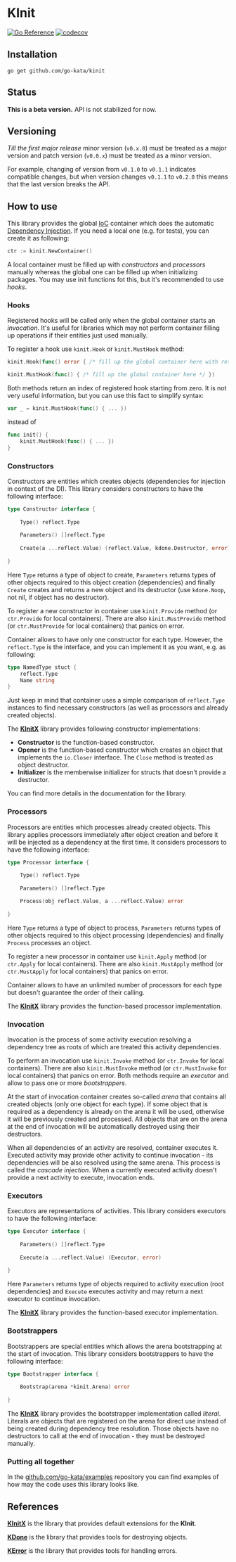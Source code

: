 # KInit

[![Go Reference](https://pkg.go.dev/badge/github.com/go-kata/kinit.svg)](https://pkg.go.dev/github.com/go-kata/kinit)
[![codecov](https://codecov.io/gh/go-kata/kinit/branch/master/graph/badge.svg?token=NBFR4LKON8)](https://codecov.io/gh/go-kata/kinit)

## Installation

`go get github.com/go-kata/kinit`

## Status

**This is a beta version.** API is not stabilized for now.

## Versioning

*Till the first major release* minor version (`v0.x.0`) must be treated as a major version
and patch version (`v0.0.x`) must be treated as a minor version.

For example, changing of version from `v0.1.0` to `v0.1.1` indicates compatible changes,
but when version changes `v0.1.1` to `v0.2.0` this means that the last version breaks the API.

## How to use

This library provides the global [IoC](https://en.wikipedia.org/wiki/Inversion_of_control) container which does
the automatic [Dependency Injection](https://en.wikipedia.org/wiki/Dependency_injection). If you need a local one
(e.g. for tests), you can create it as following:

```go
ctr := kinit.NewContainer()
```

A local container must be filled up with *constructors* and *processors* manually whereas the global one can be
filled up when initializing packages. You may use init functions fot this, but it's recommended to use *hooks*.

### Hooks

Registered hooks will be called only when the global container starts an *invocation*. It's useful for libraries
which may not perform container filling up operations if their entities just used manually.

To register a hook use `kinit.Hook` or `kinit.MustHook` method:

```go
kinit.Hook(func() error { /* fill up the global container here with returning error if occurred */ })

kinit.MustHook(func() { /* fill up the global container here */ })
```

Both methods return an index of registered hook starting from zero. It is not very useful information, but
you can use this fact to simplify syntax:

```go
var _ = kinit.MustHook(func() { ... })
```

instead of

```go
func init() {
	kinit.MustHook(func() { ... })
}
```

### Constructors

Constructors are entities which creates objects (dependencies for injection in context of the DI). This library
considers constructors to have the following interface:

```go
type Constructor interface {
	
	Type() reflect.Type
	
	Parameters() []reflect.Type
	
	Create(a ...reflect.Value) (reflect.Value, kdone.Destructor, error)
	
}
```

Here `Type` returns a type of object to create, `Parameters` returns types of other objects required to this
object creation (dependencies) and finally `Create` creates and returns a new object and its destructor (use
`kdone.Noop`, not nil, if object has no destructor).

To register a new constructor in container use `kinit.Provide` method (or `ctr.Provide` for local containers).
There are also `kinit.MustProvide` method (or `ctr.MustProvide` for local containers) that panics on error.

Container allows to have only one constructor for each type. However, the `reflect.Type` is the interface, and
you can implement it as you want, e.g. as following:

```go
type NamedType stuct {
	reflect.Type
	Name string
}
```

Just keep in mind that container uses a simple comparison of `reflect.Type` instances to find necessary constructors
(as well as processors and already created objects).

The **[KInitX](https://github.com/go-kata/kinitx)** library provides following constructor implementations:

* **Constructor** is the function-based constructor.
* **Opener** is the function-based constructor which creates an object that implements the `io.Closer` interface.
  The `Close` method is treated as object destructor.
* **Initializer** is the memberwise initializer for structs that doesn't provide a destructor.

You can find more details in the documentation for the library.

### Processors

Processors are entities which processes already created objects. This library applies processors immediately after
object creation and before it will be injected as a dependency at the first time. It considers processors to have
the following interface:

```go
type Processor interface {
	
	Type() reflect.Type
	
	Parameters() []reflect.Type

	Process(obj reflect.Value, a ...reflect.Value) error
	
}
```

Here `Type` returns a type of object to process, `Parameters` returns types of other objects required to this
object processing (dependencies) and finally `Process` processes an object.

To register a new processor in container use `kinit.Apply` method (or `ctr.Apply` for local containers).
There are also `kinit.MustApply` method (or `ctr.MustApply` for local containers) that panics on error.

Container allows to have an unlimited number of processors for each type but doesn't guarantee the order of their
calling.

The **[KInitX](https://github.com/go-kata/kinitx)** library provides the function-based processor implementation.

### Invocation

Invocation is the process of some activity execution resolving a dependency tree as roots of which are treated
this activity dependencies.

To perform an invocation use `kinit.Invoke` method (or `ctr.Invoke` for local containers). There are also
`kinit.MustInvoke` method (or `ctr.MustInvoke` for local containers) that panics on error. Both methods
require an *executor* and allow to pass one or more *bootstrappers*.

At the start of invocation container creates so-called *arena* that contains all created objects (only one object
for each type). If some object that is required as a dependency is already on the arena it will be used, otherwise
it will be previously created and processed. All objects that are on the arena at the end of invocation will be
automatically destroyed using their destructors.

When all dependencies of an activity are resolved, container executes it. Executed activity may provide other
activity to continue invocation - its dependencies will be also resolved using the same arena. This process is
called the *cascade injection*. When a currently executed activity doesn't provide a next activity to execute,
invocation ends.

### Executors

Executors are representations of activities. This library considers executors to have the following interface:

```go
type Executor interface {
	
	Parameters() []reflect.Type
	
	Execute(a ...reflect.Value) (Executor, error)
	
}
```

Here `Parameters` returns type of objects required to activity execution (root dependencies) and `Execute` executes
activity and may return a next executor to continue invocation.

The **[KInitX](https://github.com/go-kata/kinitx)** library provides the function-based executor implementation.

### Bootstrappers

Bootstrappers are special entities which allows the arena bootstrapping at the start of invocation. This library
considers bootstrappers to have the following interface:

```go
type Bootstrapper interface {
	
	Bootstrap(arena *kinit.Arena) error
	
}
```

The **[KInitX](https://github.com/go-kata/kinitx)** library provides the bootstrapper implementation called *literal*.
Literals are objects that are registered on the arena for direct use instead of being created during dependency tree
resolution. Those objects have no destructors to call at the end of invocation - they must be destroyed manually.

### Putting all together

In the [github.com/go-kata/examples](https://github.com/go-kata/examples) repository you can find examples of how may
the code uses this library looks like.

## References

**[KInitX](https://github.com/go-kata/kinitx)** is the library that provides default extensions for the **KInit**.

**[KDone](https://github.com/go-kata/kdone)** is the library that provides tools for destroying objects.

**[KError](https://github.com/go-kata/kerror)** is the library that provides tools for handling errors.
